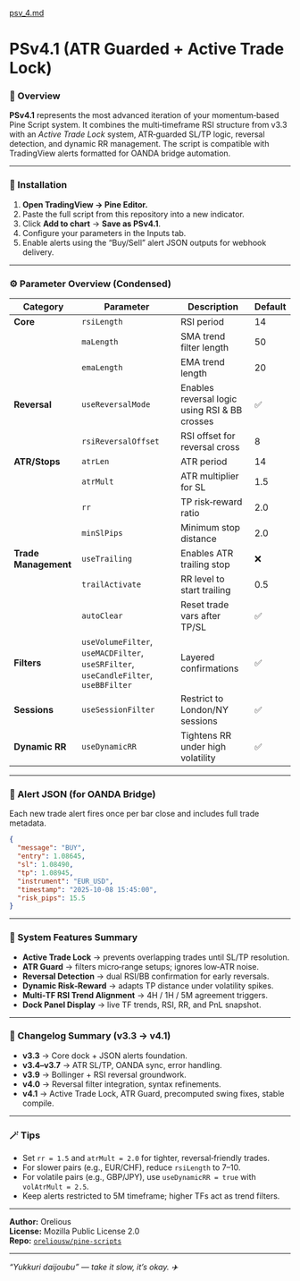 [psv_4.md](https://github.com/user-attachments/files/22785630/psv_4.md)
# PSv4.1 (ATR Guarded + Active Trade Lock)

### 📘 Overview
**PSv4.1** represents the most advanced iteration of your momentum‑based Pine Script system. It combines the multi‑timeframe RSI structure from v3.3 with an *Active Trade Lock* system, ATR‑guarded SL/TP logic, reversal detection, and dynamic RR management. The script is compatible with TradingView alerts formatted for OANDA bridge automation.

---

### 🧩 Installation
1. **Open TradingView → Pine Editor.**  
2. Paste the full script from this repository into a new indicator.  
3. Click **Add to chart** → **Save as PSv4.1**.  
4. Configure your parameters in the Inputs tab.  
5. Enable alerts using the “Buy/Sell” alert JSON outputs for webhook delivery.

---

### ⚙️ Parameter Overview (Condensed)
| Category | Parameter | Description | Default |
|-----------|------------|--------------|----------|
| **Core** | `rsiLength` | RSI period | 14 |
| | `maLength` | SMA trend filter length | 50 |
| | `emaLength` | EMA trend length | 20 |
| **Reversal** | `useReversalMode` | Enables reversal logic using RSI & BB crosses | ✅ |
| | `rsiReversalOffset` | RSI offset for reversal cross | 8 |
| **ATR/Stops** | `atrLen` | ATR period | 14 |
| | `atrMult` | ATR multiplier for SL | 1.5 |
| | `rr` | TP risk‑reward ratio | 2.0 |
| | `minSlPips` | Minimum stop distance | 2.0 |
| **Trade Management** | `useTrailing` | Enables ATR trailing stop | ❌ |
| | `trailActivate` | RR level to start trailing | 0.5 |
| | `autoClear` | Reset trade vars after TP/SL | ✅ |
| **Filters** | `useVolumeFilter`, `useMACDFilter`, `useSRFilter`, `useCandleFilter`, `useBBFilter` | Layered confirmations | ✅ |
| **Sessions** | `useSessionFilter` | Restrict to London/NY sessions | ✅ |
| **Dynamic RR** | `useDynamicRR` | Tightens RR under high volatility | ✅ |

---

### 🚀 Alert JSON (for OANDA Bridge)
Each new trade alert fires once per bar close and includes full trade metadata.
```json
{
  "message": "BUY",
  "entry": 1.08645,
  "sl": 1.08490,
  "tp": 1.08945,
  "instrument": "EUR_USD",
  "timestamp": "2025-10-08 15:45:00",
  "risk_pips": 15.5
}
```

---

### 🧠 System Features Summary
- **Active Trade Lock** → prevents overlapping trades until SL/TP resolution.  
- **ATR Guard** → filters micro‑range setups; ignores low‑ATR noise.  
- **Reversal Detection** → dual RSI/BB confirmation for early reversals.  
- **Dynamic Risk‑Reward** → adapts TP distance under volatility spikes.  
- **Multi‑TF RSI Trend Alignment** → 4H / 1H / 5M agreement triggers.  
- **Dock Panel Display** → live TF trends, RSI, RR, and PnL snapshot.  

---

### 🧾 Changelog Summary (v3.3 → v4.1)
- **v3.3** → Core dock + JSON alerts foundation.  
- **v3.4–v3.7** → ATR SL/TP, OANDA sync, error handling.  
- **v3.9** → Bollinger + RSI reversal groundwork.  
- **v4.0** → Reversal filter integration, syntax refinements.  
- **v4.1** → Active Trade Lock, ATR Guard, precomputed swing fixes, stable compile.

---

### 🪄 Tips
- Set `rr = 1.5` and `atrMult = 2.0` for tighter, reversal‑friendly trades.  
- For slower pairs (e.g., EUR/CHF), reduce `rsiLength` to 7–10.  
- For volatile pairs (e.g., GBP/JPY), use `useDynamicRR = true` with `volAtrMult = 2.5`.  
- Keep alerts restricted to 5M timeframe; higher TFs act as trend filters.

---

**Author:** Orelious  
**License:** Mozilla Public License 2.0  
**Repo:** [`oreliousw/pine-scripts`](https://github.com/oreliousw/pine-scripts)

---

_“Yukkuri daijoubu” — take it slow, it’s okay. ✈️_

